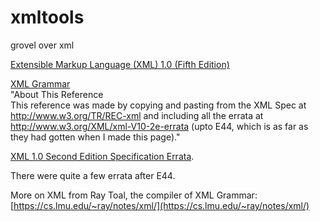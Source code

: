 # xmltools
grovel over xml

[Extensible Markup Language (XML) 1.0 (Fifth Edition)](https://www.w3.org/TR/REC-xml/)<br/>

[XML Grammar](https://cs.lmu.edu/~ray/notes/xmlgrammar)<br/>
"About This Reference<br/>
This reference was made by copying and pasting from the XML Spec at http://www.w3.org/TR/REC-xml and including all the errata at http://www.w3.org/XML/xml-V10-2e-errata (upto E44, which is as far as they had gotten when I made this page)."<br/>

[XML 1.0 Second Edition Specification Errata](https://www.w3.org/XML/xml-V10-2e-errata[]).<br/>

There were quite a few errata after E44.<br/> 

More on XML from Ray Toal, the compiler of XML Grammar:  [https://cs.lmu.edu/~ray/notes/xml/](https://cs.lmu.edu/~ray/notes/xml/)<br/>


